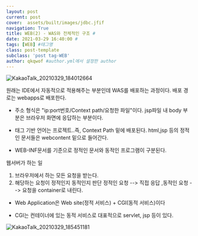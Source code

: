 ```yaml
---
layout: post
current: post
cover:  assets/built/images/jdbc.jfif
navigation: True
title: WEB(2) - WAS와 전체적인 구조 #
date: 2021-03-29 16:40:00 #
tags: [WEB] #태그명
class: post-template
subclass: 'post tag-WEB'
author: qkqwof #author.yml에서 설정한 author
---
```


![KakaoTalk_20210329_184012664](https://user-images.githubusercontent.com/76687078/112818419-78cfc380-90be-11eb-94e8-fca1ef0ec622.jpg)

원래는 IDE에서 자동적으로 적용해주는 부분인데 WAS를 배포하는 과정이다. 배포 경로는 webapps로 배포한다.

- 주소 형식은 "ip:port번호/Context path/요청한 파일"이다.
jsp파일 내 body 부분은 브라우저 화면에 응답하는 부분이다.

- 태그 기반 언어는 프로젝트..즉, Context Path 밑에 배포된다. html,jsp 등의 정적인 문서들은 webcontent 밑으로 들어간다.

- WEB-INF문서를 기준으로 정적인 문서와 동적인 프로그램이 구분된다.

웹서버가 하는 일
1. 브라우저에서 하는 모든 요청을 받는다.
2. 해당하는 요청이 정적인지 동적인지 판단
정적인 요청 --> 직접 응답 ,동적인 요청 --> 요청을 container로 내린다.

- Web Application은 Web site(정적 서비스) + CGI(동적 서비스)이다

- CGI는 컨테이너에 있는 동적 서비스로 대표적으로 servlet, jsp 등이 있다.

![KakaoTalk_20210329_185451181](https://user-images.githubusercontent.com/76687078/112820153-50e15f80-90c0-11eb-8f8d-cce71d16b699.jpg)
